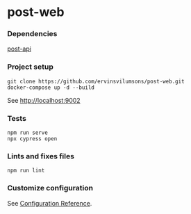 # post-web

### Dependencies
[post-api](https://github.com/ervinsvilumsons/post-api)

### Project setup
```
git clone https://github.com/ervinsvilumsons/post-web.git
docker-compose up -d --build
```
See [http://localhost:9002](http://localhost:9002)

### Tests
```
npm run serve
npx cypress open
```

### Lints and fixes files
```
npm run lint
```

### Customize configuration
See [Configuration Reference](https://cli.vuejs.org/config/).
